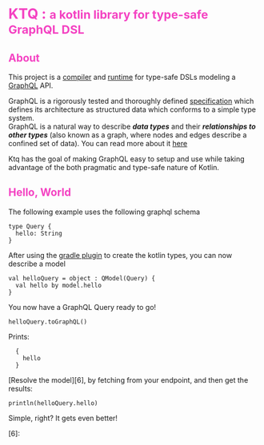 # <b><span style="color:#f442c2">KTQ :  <small>a kotlin library for type-safe GraphQL DSL</small></span></b>

## <span style="color:#f442c2">About</span>

This project is a [compiler][5] and [runtime][4] for type-safe DSLs modeling a [GraphQL][1] API.

GraphQL is a rigorously tested and thoroughly defined [specification][2] which defines
its architecture as structured data which conforms to a simple type system.  
GraphQL is a natural way to describe ***data types*** and their ***relationships to other types***
(also known as a graph, where nodes and edges describe a confined set of data). You can read more
about it [here][3]

Ktq has the goal of making GraphQL easy to setup and use while taking advantage of
the both pragmatic and type-safe nature of Kotlin. 

## <span style="color:#f442c2">Hello, World</span>

The following example uses the following graphql schema

```
type Query {
  hello: String
}
```

After using the [gradle plugin][5] to create the kotlin types, you can now describe a model

```
val helloQuery = object : QModel(Query) {
  val hello by model.hello
}
```

You now have a GraphQL Query ready to go!

```
helloQuery.toGraphQL()
```

Prints:
```
  {
    hello
  }
```

[Resolve the model][6], by fetching from your endpoint, and then get the results:

```
println(helloQuery.hello)
```

Simple, right? It gets even better!

  [1]: http://graphql.org
  [2]: http://facebook.github.io/graphql
  [3]: http://graphql.org/learn/
  [4]: http://github.com/prestongarno/ktq
  [5]: http://github.com/prestongarno/ktq-gradle
  [6]: 
